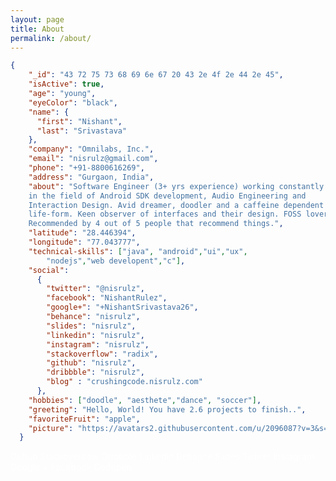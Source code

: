 ```yaml
---
layout: page
title: About
permalink: /about/
---
```


```json
{
    "_id": "43 72 75 73 68 69 6e 67 20 43 2e 4f 2e 44 2e 45",
    "isActive": true,
    "age": "young",
    "eyeColor": "black",
    "name": {
      "first": "Nishant",
      "last": "Srivastava"
    },
    "company": "Omnilabs, Inc.",
    "email": "nisrulz@gmail.com",
    "phone": "+91-8800616269",
    "address": "Gurgaon, India",
    "about": "Software Engineer (3+ yrs experience) working constantly
    in the field of Android SDK development, Audio Engineering and
    Interaction Design. Avid dreamer, doodler and a caffeine dependent
    life-form. Keen observer of interfaces and their design. FOSS lover.
    Recommended by 4 out of 5 people that recommend things.",
    "latitude": "28.446394",
    "longitude": "77.043777",
    "technical-skills": ["java", "android","ui","ux",
    	"nodejs","web developent","c"],
    "social":
      {
        "twitter": "@nisrulz",
        "facebook": "NishantRulez",
        "google+": "+NishantSrivastava26",
        "behance": "nisrulz",
        "slides": "nisrulz",
        "linkedin": "nisrulz",
        "instagram": "nisrulz",
        "stackoverflow": "radix",
        "github": "nisrulz",
        "dribbble": "nisrulz",
        "blog" : "crushingcode.nisrulz.com"
      },
    "hobbies": ["doodle", "aesthete","dance", "soccer"],
    "greeting": "Hello, World! You have 2.6 projects to finish..",
    "favoriteFruit": "apple",
    "picture": "https://avatars2.githubusercontent.com/u/2096087?v=3&s=460"
  }
```


<amp-img width="600" height="450" layout="responsive" src="{{ site.baseurl }}{{site.about_image}}"></amp-img>

<a  style="text-decoration: none; color: white;" class="about-link" href="https://github.com/nisrulz" target="_blank">Github</a>
<a  style="text-decoration: none; color: white;" class="about-link" href="http://stackoverflow.com/users/2745762/radix" target="_blank">Stackoverflow</a>
<a  style="text-decoration: none; color: white;" class="about-link" href="https://dribbble.com/nisrulz" target="_blank">Dribbble</a>
<a  style="text-decoration: none; color: white;" class="about-link" href="https://in.linkedin.com/in/nisrulz" target="_blank">Linkedin</a>
<a  style="text-decoration: none; color: white;" class="about-link" href="https://www.behance.net/nisrulz" target="_blank">Behance</a>
<a  style="text-decoration: none; color: white;" class="about-link" href="https://slides.com/nisrulz" target="_blank">Slides</a>
<a  style="text-decoration: none; color: white;" class="about-link" href="https://twitter.com/nisrulz" target="_blank">Twitter</a>
<a  style="text-decoration: none; color: white;" class="about-link" href="https://instagram.com/nisrulz/" target="_blank">Instagram</a>
<a  style="text-decoration: none; color: white;" class="about-link" href="https://plus.google.com/+NishantSrivastava26" target="_blank">Google +</a>
<a  style="text-decoration: none; color: white;" class="about-link" href="https://www.facebook.com/NishantRulez" target="_blank">Facebook</a>
<a  style="text-decoration: none; color: white;" class="about-link" href="https://codepen.io/nisrulz/" target="_blank">Codepen</a>
